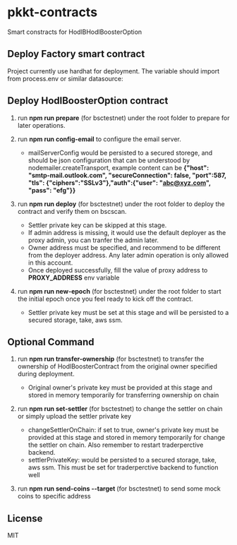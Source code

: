 # pkkt-contracts

Smart constracts for HodlBHodlBoosterOption

## Deploy Factory smart contract

Project currently use hardhat for deployment. The variable should import from process.env or similar datasource:
 
## Deploy HodlBoosterOption contract
1. run **npm run prepare** (for bsctestnet) under the root folder to prepare for later operations.

2. run **npm run config-email** to configure the email server.
    - mailServerConfig would be persisted to a secured storege, and should be json configuration that can be understood by nodemailer.createTransport, example content can be **{"host": "smtp-mail.outlook.com", "secureConnection": false, "port":587, "tls": {"ciphers":"SSLv3"},"auth":{"user": "abc@xyz.com", "pass": "efg"}}**

3. run **npm run deploy** (for bsctestnet) under the root folder to deploy the contract and verify them on bscscan. 
    - Settler private key can be skipped at this stage. 
    - If admin address is missing, it would use the default deployer as the proxy admin, you can tranfer the admin later. 
    - Owner address must be specified, and recommend to be different from the deployer address. Any later admin operation is only allowed in this account.
    - Once deployed successfully, fill the value of proxy address to **PROXY_ADDRESS** env variable


4. run **npm run new-epoch** (for bsctestnet) under the root folder to start the initial epoch once you feel ready to kick off the contract.
    - Settler private key must be set at this stage and will be persisted to a secured storage, take, aws ssm.

## Optional Command
1. run **npm run transfer-ownership** (for bsctestnet) to transfer the ownership of HodlBoosterContract from the original owner specified during deployment.
    - Original owner's private key must be provided at this stage and stored in memory temporarily for transferring ownership on chain

2. run **npm run set-settler** (for bsctestnet) to change the settler on chain or simply upload the settler private key    
    - changeSettlerOnChain: if set to true, owner's private key must be provided at this stage and stored in memory temporarily for change the settler on chain. Also remember to restart traderperctive backend.
    - settlerPrivateKey: would be persisted to a secured storage, take, aws ssm. This must be set for traderperctive backend to function well

3. run **npm run send-coins --target <targetAddress>** (for bsctestnet) to send some mock coins to specific address 

## License

MIT
